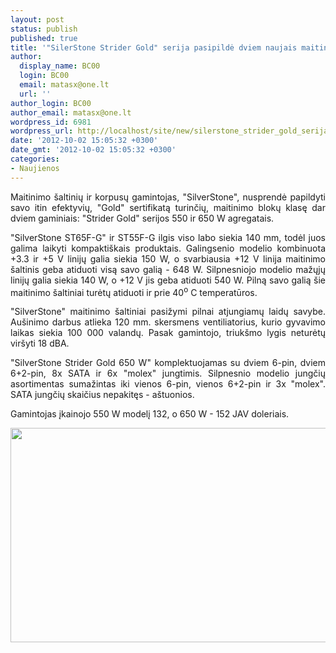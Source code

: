 ```yaml
---
layout: post
status: publish
published: true
title: '"SilerStone Strider Gold" serija pasipildė dviem naujais maitinimo šaltiniais'
author:
  display_name: BC00
  login: BC00
  email: matasx@one.lt
  url: ''
author_login: BC00
author_email: matasx@one.lt
wordpress_id: 6981
wordpress_url: http://localhost/site/new/silerstone_strider_gold_serija_pasipilde_dviem_naujais_maitinimo_saltiniais/
date: '2012-10-02 15:05:32 +0300'
date_gmt: '2012-10-02 15:05:32 +0300'
categories:
- Naujienos
---
```

<p style="text-align: justify;">
	Maitinimo &scaron;altinių ir korpusų gamintojas, &quot;SilverStone&quot;, nusprendė papildyti savo itin efektyvių, &quot;Gold&quot; sertifikatą turinčių, maitinimo blokų klasę dar dviem gaminiais: &quot;Strider Gold&quot; serijos 550 ir 650 W agregatais.</p>
<p style="text-align: justify;">
	&quot;SilverStone ST65F-G&quot; ir ST55F-G ilgis viso labo siekia 140 mm, todėl juos galima laikyti kompakti&scaron;kais produktais. Galingsenio modelio kombinuota +3.3 ir +5 V linijų galia siekia 150 W, o svarbiausia +12 V linija maitinimo &scaron;altinis geba atiduoti visą savo galią - 648 W. Silpnesniojo modelio mažųjų linijų galia siekia 140 W, o +12 V jis geba atiduoti 540 W. Pilną savo galią &scaron;ie maitinimo &scaron;altiniai turėtų atiduoti ir prie 40<sup>o</sup> C temperatūros.</p>
<p style="text-align: justify;">
	&quot;SilverStone&quot; maitinimo &scaron;altiniai pasižymi pilnai atjungiamų laidų savybe. Au&scaron;inimo darbus atlieka 120 mm. skersmens ventiliatorius, kurio gyvavimo laikas siekia 100 000 valandų. Pasak gamintojo, triuk&scaron;mo lygis neturėtų vir&scaron;yti 18 dBA.</p>
<p style="text-align: justify;">
	&quot;SilverStone Strider Gold 650 W&quot; komplektuojamas su dviem 6-pin, dviem 6+2-pin, 8x SATA ir 6x &quot;molex&quot; jungtimis. Silpnesnio modelio jungčių asortimentas sumažintas iki vienos 6-pin, vienos 6+2-pin ir 3x &quot;molex&quot;. SATA jungčių skaičius nepakitęs - a&scaron;tuonios.</p>
<p style="text-align: justify;">
	Gamintojas įkainojo 550 W modelį 132, o 650 W - 152 JAV doleriais.</p>
<p style="text-align: justify;">
	<img alt="" src="http://technews.lt/userfiles/strider550650.jpg" style="width: 520px; height: 343px;" /></p>
